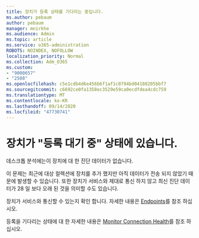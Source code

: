 ```yaml
---
title: 장치가 등록 상태를 기다리는 중입니다.
ms.author: pebaum
author: pebaum
manager: mnirkhe
ms.audience: Admin
ms.topic: article
ms.service: o365-administration
ROBOTS: NOINDEX, NOFOLLOW
localization_priority: Normal
ms.collection: Adm_O365
ms.custom:
- "9000657"
- "2508"
ms.openlocfilehash: c5e1cdb4d6e456b6f1af1c0794bd04180205bbf7
ms.sourcegitcommit: c6692ce0fa1358ec3529e59ca0ecdfdea4cdc759
ms.translationtype: MT
ms.contentlocale: ko-KR
ms.lasthandoff: 09/14/2020
ms.locfileid: "47730741"
---
```

# <a name="devices-are-in-awaiting-enrollment-state"></a>장치가 "등록 대기 중" 상태에 있습니다.

데스크톱 분석에는이 장치에 대 한 진단 데이터가 없습니다. 

이 문제는 최근에 대상 컬렉션에 장치를 추가 했지만 아직 데이터가 전송 되지 않았기 때문에 발생할 수 있습니다. 또한 장치가 서비스와 제대로 통신 하지 않고 최신 진단 데이터가 28 일 보다 오래 된 것을 의미할 수도 있습니다.

장치가 서비스와 통신할 수 있는지 확인 합니다. 자세한 내용은 [Endpoints](https://docs.microsoft.com/configmgr/desktop-analytics/enable-data-sharing#endpoints)를 참조 하십시오.

등록을 기다리는 상태에 대 한 자세한 내용은 [Monitor Connection Health](https://docs.microsoft.com/configmgr/desktop-analytics/monitor-connection-health#awaiting-enrollment)를 참조 하십시오.